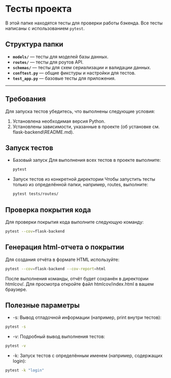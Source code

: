 # Тесты проекта

В этой папке находятся тесты для проверки работы бэкенда. Все тесты написаны с использованием `pytest`.

## Структура папки
- **`models/`** — тесты для моделей базы данных.
- **`routes/`** — тесты для роутов API.
- **`schemas/`** — тесты для схем сериализации и валидации данных.
- **`conftest.py`** — общие фикстуры и настройки для тестов.
- **`test_app.py`** — базовые тесты для приложения.

---

## Требования
Для запуска тестов убедитесь, что выполнены следующие условия:
1. Установлена необходимая версия Python.
2. Установлены зависимости, указанные в проекте (об установке см. flask-backend\README.md).

## Запуск тестов
- Базовый запуск
Для выполнения всех тестов в проекте выполните: 
    ```bash
    pytest
    ```

- Запуск тестов из конкретной директории
Чтобы запустить тесты только из определённой папки, например, routes, выполните:
    ```bash
    pytest tests/routes/
    ```

## Проверка покрытия кода
Для проверки покрытия кода выполните следующую команду:
```bash
pytest --cov=flask-backend
 ```
## Генерация html-отчета о покрытии
Для создания отчёта в формате HTML используйте:
```bash
pytest --cov=flask-backend --cov-report=html
 ```
После выполнения команды, отчёт будет сохранён в директории htmlcov/. Для просмотра откройте файл htmlcov/index.html в вашем браузере.

## Полезные параметры
- -s: Вывод отладочной информации (например, print внутри тестов):
```bash
pytest -s
 ```

- -v: Подробный вывод выполнения тестов:
```bash
pytest -v
```

- -k: Запуск тестов с определённым именем (например, содержащих login):
```bash
pytest -k "login"
```